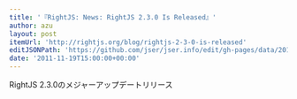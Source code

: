 ```yaml
---
title: '『RightJS: News: RightJS 2.3.0 Is Released』'
author: azu
layout: post
itemUrl: 'http://rightjs.org/blog/rightjs-2-3-0-is-released'
editJSONPath: 'https://github.com/jser/jser.info/edit/gh-pages/data/2011/11/index.json'
date: '2011-11-19T15:00:00+00:00'
---
```

RightJS 2.3.0のメジャーアップデートリリース

